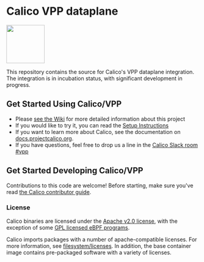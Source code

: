 # Calico VPP dataplane
<img src="http://docs.projectcalico.org/images/felix.png" width="100" height="100">

This repository contains the source for Calico's VPP dataplane integration. The integration is in incubation status, with significant development in progress.

## Get Started Using Calico/VPP

* Please [see the Wiki](https://github.com/projectcalico/vpp-dataplane/wiki) for more detailed information about this project
* If you would like to try it, you can read the [Setup Instructions](https://github.com/projectcalico/vpp-dataplane/wiki/Getting-started)
* If you want to learn more about Calico, see the documentation on [docs.projectcalico.org](https://docs.projectcalico.org).
* If you have questions, feel free to drop us a line in the [Calico Slack room #vpp](https://slack.projectcalico.org/)

## Get Started Developing Calico/VPP

Contributions to this code are welcome! Before starting, make sure you've read [the Calico contributor guide][contrib].

### License

Calico binaries are licensed under the [Apache v2.0 license](LICENSE), with the exception of some [GPL licensed eBPF programs](https://github.com/projectcalico/felix/tree/master/bpf-gpl).

Calico imports packages with a number of apache-compatible licenses. For more information, see [filesystem/licenses](./filesystem/licenses). In addition, the base container image contains
pre-packaged software with a variety of licenses.


[contrib]: https://github.com/projectcalico/calico/blob/master/CONTRIBUTING_CODE.md
